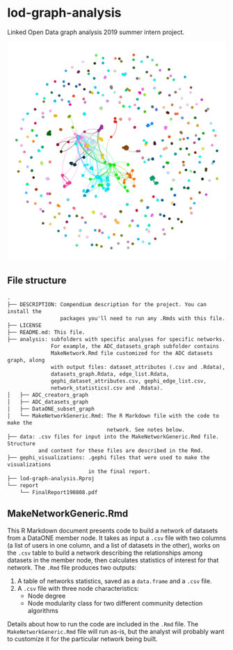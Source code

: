 # lod-graph-analysis

Linked Open Data graph analysis 2019 summer intern project.

![Network visualization of dataset creators on arcticdata.io, visualized with Gephi.](gephi_visualizations/ADC_creators_whole_graph.png)

## File structure

```
.
├── DESCRIPTION: Compendium description for the project. You can install the 
                 packages you'll need to run any .Rmds with this file.
├── LICENSE
├── README.md: This file.
├── analysis: subfolders with specific analyses for specific networks.  
              For example, the ADC_datasets_graph subfolder contains  
              MakeNetwork.Rmd file customized for the ADC datasets graph, along 
              with output files: dataset_attributes (.csv and .Rdata), 
              datasets_graph.Rdata, edge_list.Rdata, 
              gephi_dataset_attributes.csv, gephi_edge_list.csv, 
              network_statistics(.csv and .Rdata).
│   ├── ADC_creators_graph
│   ├── ADC_datasets_graph
│   ├── DataONE_subset_graph
│   └── MakeNetworkGeneric.Rmd: The R Markdown file with the code to make the 
                                network. See notes below.
├── data: .csv files for input into the MakeNetworkGeneric.Rmd file. Structure 
          and content for these files are described in the Rmd.
├── gephi_visualizations: .gephi files that were used to make the visualizations
                          in the final report.
├── lod-graph-analysis.Rproj
└── report
    └── FinalReport190808.pdf
```

## MakeNetworkGeneric.Rmd

This R Markdown document presents code to build a network of datasets from a DataONE member node.  It takes as input a `.csv` file with two columns (a list of users in one column, and a list of datasets in the other), works on the `.csv` table to build a network describing the relationships among datasets in the member node, then calculates statistics of interest for that network. The `.Rmd` file produces two outputs: 

1. A table of networks statistics, saved as a `data.frame` and a `.csv` file.  
2. A `.csv` file with three node characteristics: 
    - Node degree
    - Node modularity class for two different community detection algorithms 

Details about how to run the code are included in the `.Rmd` file.  The `MakeNetworkGeneric.Rmd` file will run as-is, but the analyst will probably want to customize it for the particular network being built.
